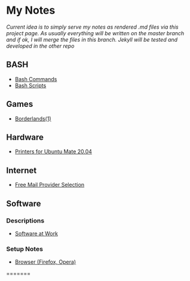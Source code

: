 # My Notes
*Current idea is to simply serve my notes as rendered .md files via this project page. As usually everything will be written on the master branch and if ok, I will merge the files in this branch. Jekyll will be tested and developed in the other repo*

## BASH

- [Bash Commands](bash_commands.md)
- [Bash Scripts](bash_scripts.md)

## Games

- [Borderlands(1)](borderlands.md)

## Hardware
- [Printers for Ubuntu Mate 20.04](printersubuntumate.md)

## Internet

- [Free Mail Provider Selection](freemail.md)

## Software

### Descriptions

- [Software at Work](worksoftware.md)

### Setup Notes

- [Browser (Firefox, Opera)](firefoxsetup.md)

=======

